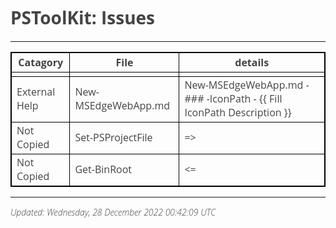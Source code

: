 ﻿<style>
table {
    border-collapse: collapse;
}
table, th, td {
   border: 1px solid black;
}
blockquote {
    border-left: solid blue;
    padding-left: 10px;
}
@import url(http://fonts.googleapis.com/css?family=Open+Sans:300italic,300);
body {
  color: #444;
  font-family: 'Open Sans', Helvetica, sans-serif;
  font-weight: 300;
}
</style>
# PSToolKit: Issues

---

| Catagory      | File                | details                                                               |
| ------------- | ------------------- | --------------------------------------------------------------------- |
|               |                     |                                                                       |
| External Help | New-MSEdgeWebApp.md | New-MSEdgeWebApp.md - ### -IconPath - {{ Fill IconPath Description }} |
| Not Copied    | Set-PSProjectFile   | =>                                                                    |
| Not Copied    | Get-BinRoot         | <=                                                                    |

---

*Updated: Wednesday, 28 December 2022 00:42:09 UTC*
